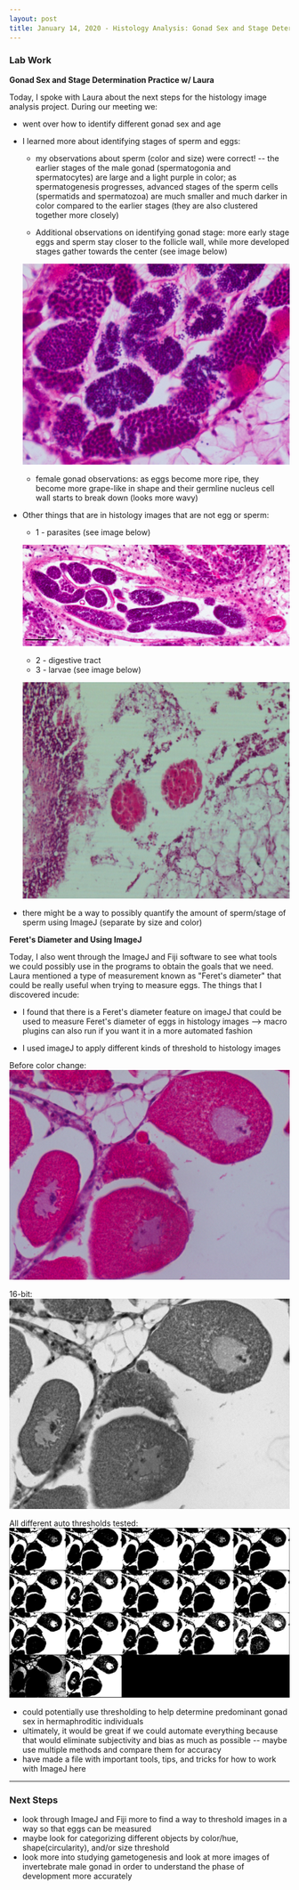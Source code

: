```yaml
---
layout: post
title: January 14, 2020 - Histology Analysis: Gonad Sex and Stage Determination Practice and Feret's Diameter & Using ImageJ
---
```


### Lab Work

__Gonad Sex and Stage Determination Practice w/ Laura__

Today, I spoke with Laura about the next steps for the histology image analysis project. During our meeting we: 

* went over how to identify different gonad sex and age 
* I learned more about identifying stages of sperm and eggs:

	* my observations about sperm (color and size) were correct! -- the earlier stages of the male gonad (spermatogonia and spermatocytes) are large and a light purple in color; as spermatogenesis progresses, advanced stages of the sperm cells (spermatids and spermatozoa) are much smaller and much darker in color compared to the earlier stages (they are also clustered together more closely)

	* Additional observations on identifying gonad stage: more early stage eggs and sperm stay closer to the follicle wall, while more developed stages gather towards the center (see image below)
	
	![different_stages_male_gonad_eg](https://github.com/H-Ra/h-ra.github.io/blob/master/images/different_stages_male_gonad_eg.png?raw=true)
	
	* female gonad observations: as eggs become more ripe, they become more grape-like in shape and their germline nucleus cell wall starts to break down (looks more wavy)

* Other things that are in histology images that are not egg or sperm: 
	* 1 - parasites (see image below)
	
	![parasite_eg](https://github.com/H-Ra/h-ra.github.io/blob/master/images/parasite_eg.png?raw=true)

	* 2 - digestive tract
	* 3 - larvae (see image below)

	![larvae_eg](https://github.com/H-Ra/h-ra.github.io/blob/master/images/larvae_eg.png?raw=true)

* there might be a way to possibly quantify the amount of sperm/stage of sperm using ImageJ (separate by size and color)

__Feret's Diameter and Using ImageJ__

Today, I also went through the ImageJ and Fiji software to see what tools we could possibly use in the programs to obtain the goals that we need. Laura mentioned a type of measurement known as "Feret's diameter" that could be really useful when trying to measure eggs. The things that I discovered incude: 

* I found that there is a Feret's diameter feature on imageJ that could be used to measure Feret's diameter of eggs in histology images --> macro plugins can also run if you want it in a more automated fashion

* I used imageJ to apply different kinds of threshold to histology images

Before color change: 
![angasi147_before_color_change](https://github.com/H-Ra/h-ra.github.io/blob/master/images/angasi147_before_color_change.png?raw=true)

16-bit:
![angasi147_16bit](https://github.com/H-Ra/h-ra.github.io/blob/master/images/angasi147_16bit.png?raw=true)

All different auto thresholds tested:
![](https://github.com/H-Ra/h-ra.github.io/blob/master/images/angasi147_all_auto_threshold.png?raw=true)

* could potentially use thresholding to help determine predominant gonad sex in hermaphroditic individuals
* ultimately, it would be great if we could automate everything because that would eliminate subjectivity and bias as much as possible -- maybe use multiple methods and compare them for accuracy 
* have made a file with important tools, tips, and tricks for how to work with ImageJ here

---

### Next Steps

* look through ImageJ and Fiji more to find a way to threshold images in a way so that eggs can be measured
* maybe look for categorizing different objects by color/hue, shape(circularity), and/or size threshold
* look more into studying gametogenesis and look at more images of invertebrate male gonad in order to understand the phase of development more accurately
